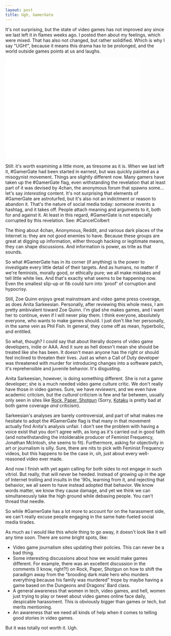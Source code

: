 ```yaml
---
layout: post
title: Ugh, GamerGate
---
```


It's not surprising, but the state of video games has not improved any since we last left it in flames weeks ago. I posted then about my feelings, which were mixed. That has also not changed, but rather solidified. Which is why I say "UGH!", because it means this drama has to be prolonged, and the world outside games points at us and laughs.  

<iframe width="420" height="315" src="//www.youtube.com/embed/rX7wtNOkuHo" frameborder="0" allowfullscreen></iframe>  

Still: it's worth examining a little more, as tiresome as it is. When we last left it, #GamerGate had been started in earnest, but was quickly painted as a misogynist movement. Things are slightly different now. Many gamers have taken up the #GamerGate flag, even withstanding the revelation that at least part of it was devised by 4chan, the anonymous forum that spawns some... let's say *interesting* content. It's not surprising that elements of #GamerGate are astroturfed, but it's also not an indictment or reason to abandon it. That's the nature of social media today: someone invents a hashtag, and it takes off. People attach meaning and arguments to it, both for and against it. At least in this regard, #GamerGate is not especially corrupted by this revelation. See: #CancelColbert   

The thing about 4chan, Anonymous, Reddit, and various dark places of the Internet is: they are not good enemies to have. Because these groups are great at digging up information, either through hacking or legitimate means, they can shape discussions. And information is power, as trite as that sounds.  

So what #GamerGate has in its corner (if anything) is the power to investigate every little detail of their targets. And as humans, no matter if we're feminists, morally good, or ethically pure; we all make mistakes and tell little white lies. And that's exaclty what seems to be happening now. Even the smallest slip-up or fib could turn into 'proof' of corruption and hypocrisy.  

Still, Zoe Quinn enjoys great mainstream and video game press coverage, as does Anita Sarkeesian. Personally, after reviewing this whole mess, I am pretty ambivalent toward Zoe Quinn. I'm glad she makes games, and I want her to continue, even if I will never play them. I think everyone, absolutely everyone, who wants to make games should. I just don't like her personally, in the same vein as Phil Fish. In general, they come off as mean, hyperbolic, and entitled.  

So what, though? I could say that about literally dozens of video game developers, indie or AAA. And it sure as hell doesn't mean she should be treated like she has been. It doesn't mean anyone has the right or should feel inclined to threaten their lives. Just as when a Call of Duty developer was threatened with murder for introducing changes into a software patch, it's reprehensible and juvenile behavior. It's disgusting.    

Anita Sarkeesian, however, is doing something different. She is not a game developer; she is a much needed video game culture critic. We don't really have those in video games. Sure, we have *reviewers*, and we even have academic critcism,  but the *cultural* criticism is few and far between, usually only seen in sites like [Rock, Paper, Shotgun](http://www.rockpapershotgun.com/) (Sorry, [Kotaku](http://kotaku.com/) is pretty bad at both game coverage *and* criticism). 

Sarkeesian's analyses are barely controversial, and part of what makes me hesitate to adopt the #GamerGate flag is that many in that movement actually find Anita's analysis unfair. I don't see the problem with having a voice exist that you don't agree with, as long as it's carried out in good faith (and notwithstanding the intolderable producer of Feminist Frequency, Jonathan McIntosh, she seems to fit). Furthermore, asking for objectivity in art or journalism is silly. Sure, there are nits to pick with Feminist Frequency videos, but this happens to be the case in, oh, just about every well-reasoned video ever made.    

And now I finish with yet again calling for both sides to not engage in such vitriol. But really, that will never be heeded. Instead of growing up in the age of Internet trolling and insults in the '90s, learning from it, and rejecting that behavior, we all seem to have instead adopted that behavior. We know words matter, we know they cause damage, and yet we think we can simultaneously take the high ground while debasing people. You can't thread that needle. 

So while #GamerGate has a lot more to account for on the harassment side, we can't really excuse people engaging in the same hate-fueled social media tirades.  

As much as I would like this whole thing to go away, it doesn't look like it will any time soon. There are some bright spots, like: 

* Video game journalism sites updating their policies. This can never be a bad thing.
* Some interesting discussions about how we would make games different. For example, there was an excellent discussion in the comments (I know, right?!) on Rock, Paper, Shotgun on how to shift the paradigm away from the "brooding dark male hero who murders everything because his family was murdered" trope by maybe having a game based on the Dungeons and Dragons' Bard class.
* A general awareness that women in tech, video games, and hell, women just trying to play or tweet about video games online face daily, despicable harassment. This is obviously bigger than games or tech, but merits mentioning.  
* An awareness that we need all kinds of help when it comes to telling good stories in video games. 
 
But it was totally not worth it. Ugh.
